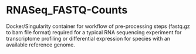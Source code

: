 # RNASeq_FASTQ-Counts
Docker/Singularity container for workflow of pre-processing steps (fastq.gz to bam file format) required for a typical RNA sequencing experiment for transcriptome profiling or differential expression for species with an available reference genome. 
